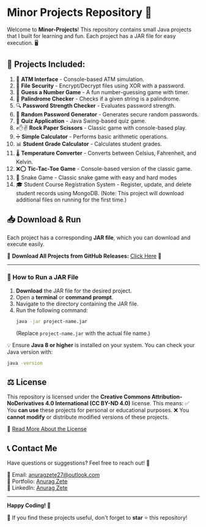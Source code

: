 # Minor Projects Repository 🚀

Welcome to **Minor-Projects**! This repository contains small Java projects that I built for learning and fun. Each project has a JAR file for easy execution. 🖥️

## 📌 Projects Included:

1. 🏧 **ATM Interface** - Console-based ATM simulation.
2. 🔐 **File Security** - Encrypt/Decrypt files using XOR with a password.
3. 🎲 **Guess a Number Game** - A fun number-guessing game with timer.
4. 🔄 **Palindrome Checker** - Checks if a given string is a palindrome.
5. 🔍 **Password Strength Checker** - Evaluates password strength.
6. 🔑 **Random Password Generator** - Generates secure random passwords.
7. 📝 **Quiz Application** - Java Swing-based quiz game.
8. ✊✋✌ **Rock Paper Scissors** - Classic game with console-based play.
9. ➗ **Simple Calculator** - Performs basic arithmetic operations.
10. 📊 **Student Grade Calculator** - Calculates student grades.
11. 🌡️ **Temperature Converter** - Converts between Celsius, Fahrenheit, and Kelvin.
12. ❌⭕ **Tic-Tac-Toe Game** - Console-based version of the classic game.
13. 🐍 Snake Game - Classic snake game with easy and hard modes
14. 🎓 Student Course Registration System - Register, update, and delete student records using MongoDB.
     (Note: This project will download additional files on running for the first time.)
## 📥 Download & Run

Each project has a corresponding **JAR file**, which you can download and execute easily.

🔗 **Download All Projects from GitHub Releases:** [Click Here](https://github.com/anuragzete/Minor-Projects/releases/tag/v2.0.1) 🚀

---


### 🏃 How to Run a JAR File

1. **Download** the JAR file for the desired project.
2. Open a **terminal** or **command prompt**.
3. Navigate to the directory containing the JAR file.
4. Run the following command:
   ```sh
   java -jar project-name.jar
   ```
   (Replace `project-name.jar` with the actual file name.)

💡 Ensure **Java 8 or higher** is installed on your system. You can check your Java version with:
```sh
java -version
```

## ⚖️ License

This repository is licensed under the **Creative Commons Attribution-NoDerivatives 4.0 International (CC BY-ND 4.0)** license. This means:
✅ You **can use** these projects for personal or educational purposes.
❌ You **cannot modify** or distribute modified versions of these projects.

📜 [Read More About the License](https://creativecommons.org/licenses/by-nd/4.0/)

## 📞 Contact Me

Have questions or suggestions? Feel free to reach out! 🚀

📧 Email: [anuragzete27@outlook.com](mailto:anuragzete27@outlook.com)  
🔗 Portfolio: [Anurag Zete](https://portfolio-anuragzete.web.app/)  
💼 LinkedIn: [Anurag Zete](https://www.linkedin.com/in/anurag-zete-java-developer)

---

**Happy Coding! 🚀**

💙 If you find these projects useful, don't forget to **star** ⭐ this repository!

